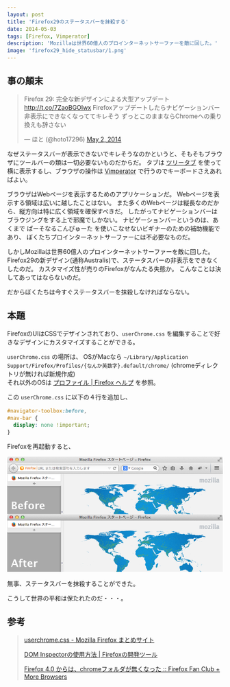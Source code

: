 ```yaml
---
layout: post
title: 'Firefox29のステータスバーを抹殺する'
date: 2014-05-03
tags: [Firefox, Vimperator]
description: 'Mozillaは世界60億人のプロインターネットサーファーを敵に回した。'
image: 'firefox29_hide_statusbar/1.png'
---
```


## 事の顛末

<blockquote class="twitter-tweet" data-cards="hidden" lang="en"><p>Firefox 29: 完全な新デザインによる大型アップデート <a href="http://t.co/7ZaoBGOIwx">http://t.co/7ZaoBGOIwx</a>&#10;Firefoxアップデートしたらナビゲーションバー非表示にできなくなっててキレそう&#10;ずっとこのままならChromeへの乗り換えも辞さない</p>&mdash; ほと (@hoto17296) <a href="https://twitter.com/hoto17296/statuses/462177411337957376">May 2, 2014</a></blockquote>

なぜステータスバーが表示できないでキレそうなのかというと、そもそもブラウザにツールバーの類は一切必要ないものだからだ。
タブは [ツリータブ][treetab] を使って横に表示するし、ブラウザの操作は [Vimperator][vimperator] で行うのでキーボードさえあればよい。

[treetab]: https://addons.mozilla.org/ja/firefox/addon/tree-style-tab/
[vimperator]: http://ja.wikipedia.org/wiki/Vimperator

ブラウザはWebページを表示するためのアプリケーションだ。
Webページを表示する領域は広いに越したことはない。
また多くのWebページは縦長なのだから、縦方向は特に広く領域を確保すべきだ。
したがってナビゲーションバーはブラウジングをする上で邪魔でしかない。
ナビゲーションバーというのは、あくまで ぱーそなるこんぴゅーた を使いこなせないビギナーのための補助機能であり、
ぼくたちプロインターネットサーファーには不必要なものだ。

しかしMozillaは世界60億人のプロインターネットサーファーを敵に回した。
Firefox29の新デザイン(通称Australis)で、ステータスバーの非表示をできなくしたのだ。
カスタマイズ性が売りのFirefoxがなんたる失態か。
こんなことは決してあってはならないのだ。

だからぼくたちは今すぐステータスバーを抹殺しなければならない。

## 本題

FirefoxのUIはCSSでデザインされており、`userChrome.css` を編集することで好きなデザインにカスタマイズすることができる。

`userChrome.css` の場所は、
OSがMacなら `~/Library/Application Support/Firefox/Profiles/{なんか英数字}.default/chrome/`
(chromeディレクトリが無ければ新規作成)  
それ以外のOSは [プロファイル | Firefox ヘルプ][profile] を参照。

[profile]: https://support.mozilla.org/ja/kb/profiles-where-firefox-stores-user-data

この `userChrome.css` に以下の４行を追加し、

``` css
#navigator-toolbox:before,
#nav-bar {
  display: none !important;
}
```

Firefoxを再起動すると、

![](/images/firefox29_hide_statusbar/1.png)

無事、ステータスバーを抹殺することができた。

こうして世界の平和は保たれたのだ・・・。

## 参考
> [userchrome.css - Mozilla Firefox まとめサイト](http://firefox.geckodev.org/?cmd=read&page=userchrome.css)
> 
> [DOM Inspectorの使用方法 | Firefoxの開発ツール](http://www.crystal-creation.com/web-app/tech/browser/firefox/developer-tools/dom-inspector/)
> 
> [Firefox 4.0 からは、chromeフォルダが無くなった :: Firefox Fan Club + More Browsers](http://doheny.blog137.fc2.com/blog-entry-85.html)
